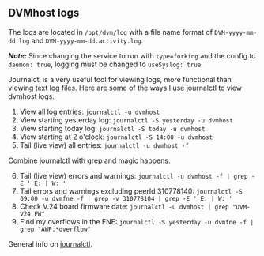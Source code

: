 ## DVMhost logs

The logs are located in `/opt/dvm/log`  with a file name format of `DVM-yyyy-mm-dd.log` and `DVM-yyyy-mm-dd.activity.log`. 

***Note:*** Since changing the service to run with `type=forking` and the config to `daemon: true`, logging must be changed to `useSyslog: true`.

Journalctl is a very useful tool for viewing logs, more functional than viewing text log files. Here are some of the ways I use journalctl to view dvmhost logs. 
1. View all log entries: `journalctl -u dvmhost`
2. View starting yesterday log: `journalctl -S yesterday -u dvmhost`
3. View starting today log: `journalctl -S today -u dvmhost`
4. View starting at 2 o'clock: `journalctl -S 14:00 -u dvmhost`
5. Tail (live view) all entries: `journalctl -u dvmhost -f`

Combine journalctl with grep and magic happens:

6. Tail (live view) errors and warnings: `journalctl -u dvmhost -f | grep -E ' E: | W: '`
7. Tail errors and warnings excluding peerId 310778140: `journalctl -S 09:00 -u dvmfne -f | grep -v 310778104 | grep -E ' E: | W: '`
8. Check V.24 board firmware date: `journalctl -u dvmhost | grep "DVM-V24 FW"`
9. Find my overflows in the FNE: `journalctl -S yesterday -u dvmfne -f | grep "AWP.*overflow"`

General info on [journalctl](https://www.digitalocean.com/community/tutorials/how-to-use-journalctl-to-view-and-manipulate-systemd-logs).
